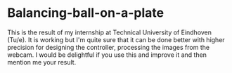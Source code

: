 # Balancing-ball-on-a-plate
This is the result of my internship at Technical University of Eindhoven (Tu/e). It is working but I'm quite sure that it can be done better with higher precision for designing the controller, processing the images from the webcam. I would be delightful if you use this and improve it and then mention me your result. 
